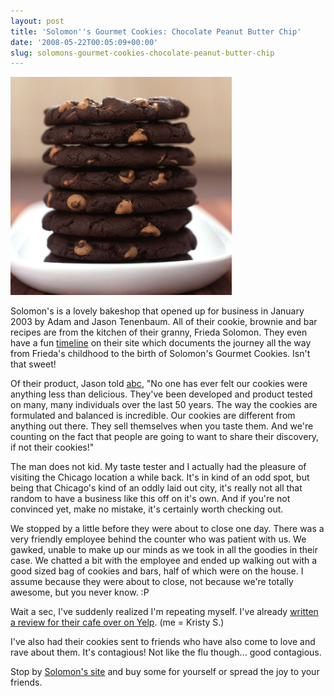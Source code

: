 ```yaml
---
layout: post
title: 'Solomon''s Gourmet Cookies: Chocolate Peanut Butter Chip'
date: '2008-05-22T00:05:09+00:00'
slug: solomons-gourmet-cookies-chocolate-peanut-butter-chip
---
```

<img src='/images/uploads/2008/05/solomons.jpg' alt='Solomons Gourmet Cookies' class="yellowborder"/>

Solomon's is a lovely bakeshop that opened up for business in January 2003 by Adam and Jason Tenenbaum. All of their cookie, brownie and bar recipes are from the kitchen of their granny, Frieda Solomon. They even have a fun <a href="http://www.solomonscookies.com/history.html">timeline</a> on their site which documents the journey all the way from Frieda's childhood to the birth of Solomon's Gourmet Cookies. Isn't that sweet!

Of their product, Jason told <a href="http://abclocal.go.com/wls/story?section=news/local&id=3740234">abc</a>, "No one has ever felt our cookies were anything less than delicious. They've been developed and product tested on many, many individuals over the last 50 years. The way the cookies are formulated and balanced is incredible. Our cookies are different from anything out there. They sell themselves when you taste them. And we're counting on the fact that people are going to want to share their discovery, if not their cookies!"

The man does not kid. My taste tester and I actually had the pleasure of visiting the Chicago location a while back. It's in kind of an odd spot, but being that Chicago's kind of an oddly laid out city, it's really not all that random to have a business like this off on it's own. And if you're not convinced yet, make no mistake, it's certainly worth checking out.

We stopped by a little before they were about to close one day. There was a very friendly employee behind the counter who was patient with us. We gawked, unable to make up our minds as we took in all the goodies in their case. We chatted a bit with the employee and ended up walking out with a good sized bag of cookies and bars, half of which were on the house. I assume because they were about to close, not because we're totally awesome, but you never know. :P

Wait a sec, I've suddenly realized I'm repeating myself. I've already <a href="http://www.yelp.com/biz/solomons-gourmet-cookies-chicago#hrid:pL7H5cMW6jgeZuc69LygTw/query:solomons">written a review for their cafe over on Yelp</a>. (me = Kristy S.)

I've also had their cookies sent to friends who have also come to love and rave about them. It's contagious! Not like the flu though... good contagious.

Stop by <a href="http://www.solomonscookies.com/catalog/black_label/choco_pb_chip_bl.html">Solomon's site</a> and buy some for yourself or spread the joy to your friends.
